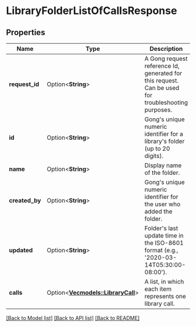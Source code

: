 # LibraryFolderListOfCallsResponse

## Properties

Name | Type | Description | Notes
------------ | ------------- | ------------- | -------------
**request_id** | Option<**String**> | A Gong request reference Id, generated for this request. Can be used for troubleshooting purposes. | [optional]
**id** | Option<**String**> | Gong's unique numeric identifier for a library's folder (up to 20 digits). | [optional]
**name** | Option<**String**> | Display name of the folder. | [optional]
**created_by** | Option<**String**> | Gong's unique numeric identifier for the user who added the folder. | [optional]
**updated** | Option<**String**> | Folder's last update time in the ISO-8601 format (e.g., '2020-03-14T05:30:00-08:00'). | [optional]
**calls** | Option<[**Vec<models::LibraryCall>**](LibraryCall.md)> | A list, in which each item represents one library call. | [optional]

[[Back to Model list]](../README.md#documentation-for-models) [[Back to API list]](../README.md#documentation-for-api-endpoints) [[Back to README]](../README.md)


